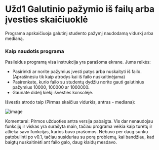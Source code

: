 # Užd1 Galutinio pažymio iš failų arba įvesties skaičiuoklė

Programa apskaičiuoja galutinį studento pažymį naudodamą vidurkį arba medianą.

### Kaip naudotis programa
Pasileidus programą visa instrukcija yra parašoma ekrane.
Jums reikės:
  * Pasirinkti ar norite pažymius įvesti patys arba nuskaityti iš failo. (Aprašinėsiu tik kaip atrodys kai iš failo nuskaitinėjama)
  * Pasirenkate, kurio failo su studentų dydžiu norite gauti galutinius pažymius 10000, 100000 ar 1000000.
  * Gaunate didelį kiekį išvesties konsolėje.

Išvestis atrodo taip (Pirmas skaičius vidurkis, antras - mediana):

![image](https://user-images.githubusercontent.com/69794082/134680213-418a7e4d-9cb3-4f0f-a8c1-3b1cf64173bd.png)


Komentarai:
Pirmos užduoties antra versija pabaigta. Vis dar nenaudojau funkcijų ir viskas yra surašyta main, tačiau programa veikia kaip turėtų ir atlieka savo funkcijas, kurios buvo prašomos. Nebuvo per daug sunku patobulinti po v0.1, tačiau susiduriau su porą problemų, kai bandžiau, kad baigtų nuskaitinėti ant failo galo, daug klaidų mesdavo.
